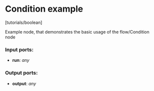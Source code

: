 # Condition example

[tutorials/boolean]

Example node, that demonstrates the basic usage of the flow/Condition node

### Input ports:

* __run__: _any_



### Output ports:

* __output__: _any_



